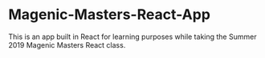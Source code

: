 # Magenic-Masters-React-App
This is an app built in React for learning purposes while taking the Summer 2019 Magenic Masters React class.
